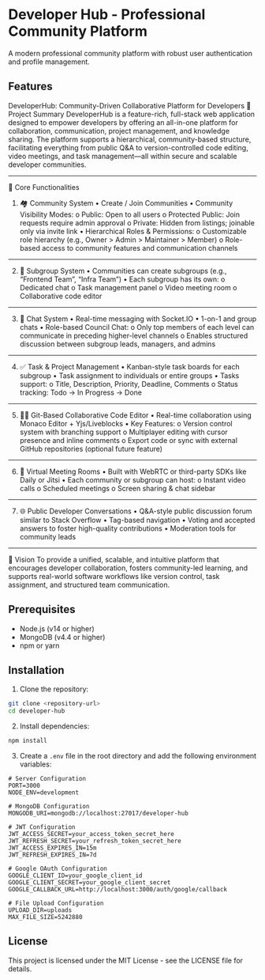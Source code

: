 # Developer Hub - Professional Community Platform

A modern professional community platform with robust user authentication and profile management.

## Features

DeveloperHub: Community-Driven Collaborative Platform for Developers
📌 Project Summary
DeveloperHub is a feature-rich, full-stack web application designed to empower developers by offering an all-in-one platform for collaboration, communication, project management, and knowledge sharing. The platform supports a hierarchical, community-based structure, facilitating everything from public Q&A to version-controlled code editing, video meetings, and task management—all within secure and scalable developer communities.
________________________________________
🧩 Core Functionalities
1. 🏘️ Community System
•	Create / Join Communities
•	Community Visibility Modes:
o	Public: Open to all users
o	Protected Public: Join requests require admin approval
o	Private: Hidden from listings; joinable only via invite link
•	Hierarchical Roles & Permissions:
o	Customizable role hierarchy (e.g., Owner > Admin > Maintainer > Member)
o	Role-based access to community features and communication channels
________________________________________
2. 👥 Subgroup System
•	Communities can create subgroups (e.g., “Frontend Team”, “Infra Team”)
•	Each subgroup has its own:
o	Dedicated chat
o	Task management panel
o	Video meeting room
o	Collaborative code editor
________________________________________
3. 💬 Chat System
•	Real-time messaging with Socket.IO
•	1-on-1 and group chats
•	Role-based Council Chat:
o	Only top members of each level can communicate in preceding higher-level channels
o	Enables structured discussion between subgroup leads, managers, and admins
________________________________________
4. ✅ Task & Project Management
•	Kanban-style task boards for each subgroup
•	Task assignment to individuals or entire groups
•	Tasks support:
o	Title, Description, Priority, Deadline, Comments
o	Status tracking: Todo → In Progress → Done
________________________________________
5. 🧑‍💻 Git-Based Collaborative Code Editor
•	Real-time collaboration using Monaco Editor + Yjs/Liveblocks
•	Key Features:
o	Version control system with branching support
o	Multiplayer editing with cursor presence and inline comments
o	Export code or sync with external GitHub repositories (optional future feature)
________________________________________
6. 🎥 Virtual Meeting Rooms
•	Built with WebRTC or third-party SDKs like Daily or Jitsi
•	Each community or subgroup can host:
o	Instant video calls
o	Scheduled meetings
o	Screen sharing & chat sidebar
________________________________________
7. 🌐 Public Developer Conversations
•	Q&A-style public discussion forum similar to Stack Overflow
•	Tag-based navigation
•	Voting and accepted answers to foster high-quality contributions
•	Moderation tools for community leads
________________________________________
🎯 Vision
To provide a unified, scalable, and intuitive platform that encourages developer collaboration, fosters community-led learning, and supports real-world software workflows like version control, task assignment, and structured team communication.


## Prerequisites

- Node.js (v14 or higher)
- MongoDB (v4.4 or higher)
- npm or yarn

## Installation

1. Clone the repository:
```bash
git clone <repository-url>
cd developer-hub
```

2. Install dependencies:
```bash
npm install
```

3. Create a `.env` file in the root directory and add the following environment variables:
```env
# Server Configuration
PORT=3000
NODE_ENV=development

# MongoDB Configuration
MONGODB_URI=mongodb://localhost:27017/developer-hub

# JWT Configuration
JWT_ACCESS_SECRET=your_access_token_secret_here
JWT_REFRESH_SECRET=your_refresh_token_secret_here
JWT_ACCESS_EXPIRES_IN=15m
JWT_REFRESH_EXPIRES_IN=7d

# Google OAuth Configuration
GOOGLE_CLIENT_ID=your_google_client_id
GOOGLE_CLIENT_SECRET=your_google_client_secret
GOOGLE_CALLBACK_URL=http://localhost:3000/auth/google/callback

# File Upload Configuration
UPLOAD_DIR=uploads
MAX_FILE_SIZE=5242880
```
## License

This project is licensed under the MIT License - see the LICENSE file for details.
